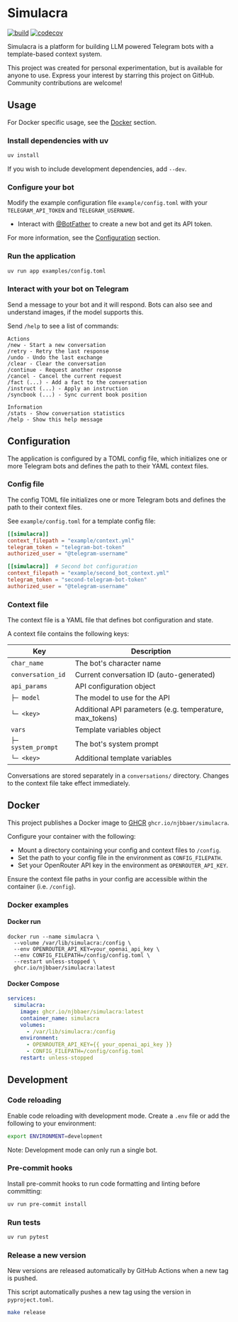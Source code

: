 # Simulacra

[![build](https://github.com/njbbaer/simulacra/actions/workflows/build.yml/badge.svg?branch=master)](https://github.com/njbbaer/simulacra/actions/workflows/build.yml)
[![codecov](https://codecov.io/gh/njbbaer/simulacra/graph/badge.svg?token=F6D6YPZLZC)](https://codecov.io/gh/njbbaer/simulacra)

Simulacra is a platform for building LLM powered Telegram bots with a template-based context system.

This project was created for personal experimentation, but is available for anyone to use. Express your interest by starring this project on GitHub. Community contributions are welcome!

## Usage

For Docker specific usage, see the [Docker](#docker) section.

### Install dependencies with uv

```sh
uv install
```

If you wish to include development dependencies, add `--dev`.

### Configure your bot

Modify the example configuration file `example/config.toml` with your `TELEGRAM_API_TOKEN` and `TELEGRAM_USERNAME`.

- Interact with [@BotFather](https://t.me/botfather) to create a new bot and get its API token.

For more information, see the [Configuration](#configuration) section.

### Run the application

```sh
uv run app examples/config.toml
```

### Interact with your bot on Telegram

Send a message to your bot and it will respond.
Bots can also see and understand images, if the model supports this.

Send `/help` to see a list of commands:

```text
Actions
/new - Start a new conversation
/retry - Retry the last response
/undo - Undo the last exchange
/clear - Clear the conversation
/continue - Request another response
/cancel - Cancel the current request
/fact (...) - Add a fact to the conversation
/instruct (...) - Apply an instruction
/syncbook (...) - Sync current book position

Information
/stats - Show conversation statistics
/help - Show this help message
```

## Configuration

The application is configured by a TOML config file, which initializes one or more Telegram bots and defines the path to their YAML context files.

### Config file

The config TOML file initializes one or more Telegram bots and defines the path to their context files.

See `example/config.toml` for a template config file:

```toml
[[simulacra]]
context_filepath = "example/context.yml"
telegram_token = "telegram-bot-token"
authorized_user = "@telegram-username"

[[simulacra]]  # Second bot configuration
context_filepath = "example/second_bot_context.yml"
telegram_token = "second-telegram-bot-token"
authorized_user = "@telegram-username"
```

### Context file

The context file is a YAML file that defines bot configuration and state.

A context file contains the following keys:

| Key | Description |
|-----|-------------|
| `char_name` | The bot's character name |
| `conversation_id` | Current conversation ID (auto-generated) |
| `api_params` | API configuration object |
| `├─ model` | The model to use for the API |
| `└─ <key>` | Additional API parameters (e.g. temperature, max_tokens) |
| `vars` | Template variables object |
| `├─ system_prompt` | The bot's system prompt |
| `└─ <key>` | Additional template variables |

Conversations are stored separately in a `conversations/` directory. Changes to the context file take effect immediately.

## Docker

This project publishes a Docker image to [GHCR](https://github.com/njbbaer/simulacra/pkgs/container/simulacra) `ghcr.io/njbbaer/simulacra`.

Configure your container with the following:

- Mount a directory containing your config and context files to `/config`.
- Set the path to your config file in the environment as `CONFIG_FILEPATH`.
- Set your OpenRouter API key in the environment as `OPENROUTER_API_KEY`.

Ensure the context file paths in your config are accessible within the container (i.e. `/config`).

### Docker examples

#### Docker run

```shell
docker run --name simulacra \
  --volume /var/lib/simulacra:/config \
  --env OPENROUTER_API_KEY=your_openai_api_key \
  --env CONFIG_FILEPATH=/config/config.toml \
  --restart unless-stopped \
  ghcr.io/njbbaer/simulacra:latest
```

#### Docker Compose

```yaml
services:
  simulacra:
    image: ghcr.io/njbbaer/simulacra:latest
    container_name: simulacra
    volumes:
      - /var/lib/simulacra:/config
    environment:
      - OPENROUTER_API_KEY={{ your_openai_api_key }}
      - CONFIG_FILEPATH=/config/config.toml
    restart: unless-stopped
```

## Development

### Code reloading

Enable code reloading with development mode. Create a `.env` file or add the following to your environment:

```sh
export ENVIRONMENT=development
```

Note: Development mode can only run a single bot.

### Pre-commit hooks

Install pre-commit hooks to run code formatting and linting before committing:

```sh
uv run pre-commit install
```

### Run tests

```sh
uv run pytest
```

### Release a new version

New versions are released automatically by GitHub Actions when a new tag is pushed.

This script automatically pushes a new tag using the version in `pyproject.toml`.

```sh
make release
```
